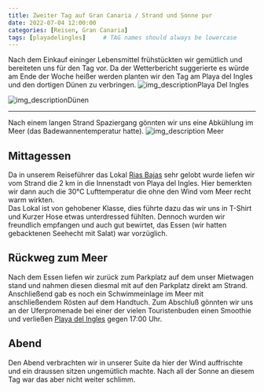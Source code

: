 ```yaml
---
title: Zweiter Tag auf Gran Canaria / Strand und Sonne pur
date: 2022-07-04 12:00:00
categories: [Reisen, Gran Canaria]
tags: [playadelingles]     # TAG names should always be lowercase
---
```

Nach dem Einkauf eininger Lebensmittel frühstückten wir gemütlich und bereiteten uns für den Tag vor. Da der Wetterbericht suggerierte es würde am Ende der Woche heißer werden planten wir den Tag am Playa del Ingles und den dortigen Dünen zu verbringen.
![img_description](https://images.cstrube.de/web/blog/grancanaria/Gran_Canaria-0150-1.jpg)Playa Del Ingles

![img_description](https://images.cstrube.de/web/blog/grancanaria/Gran_Canaria-0151.jpg)Dünen

---
Nach einem langen Strand Spaziergang gönnten wir uns eine Abkühlung im Meer (das Badewannentemperatur hatte).
![img_description](https://images.cstrube.de/web/blog/grancanaria/Gran_Canaria-0155.jpg)
Meer

## Mittagessen
Da in unserem Reiseführer das Lokal [Rias Bajas](https://www.riasbajasplayadelingles.com/) sehr gelobt wurde liefen wir vom Strand die 2 km in die Innenstadt von Playa del Ingles. Hier bemerkten wir dann auch die 30°C Lufttemperatur die ohne den Wind vom Meer recht warm wirkten.  
Das Lokal ist von gehobener Klasse, dies führte dazu das wir uns in T-Shirt und Kurzer Hose etwas unterdressed fühlten. Dennoch wurden wir freundlich empfangen und auch gut bewirtet, das Essen (wir hatten gebacktenen Seehecht mit Salat) war vorzüglich.

## Rückweg zum Meer
Nach dem Essen liefen wir zurück zum Parkplatz auf dem unser Mietwagen stand und nahmen diesen diesmal mit auf den Parkplatz direkt am Strand. Anschließend gab es noch ein Schwimmeinlage im Meer mit anschließendem Rösten auf dem Handtuch. Zum Abschluß gönnten wir uns an der Uferpromenade bei einer der vielen Touristenbuden einen Smoothie und verließen [Playa del Ingles](https://www.grancanaria.com/turismo/es/playas/playa-del-ingles/) gegen 17:00 Uhr.

## Abend
Den Abend verbrachten wir in unserer Suite da hier der Wind auffrischte und ein draussen sitzen ungemütlich machte. Nach all der Sonne an diesem Tag war das aber nicht weiter schlimm.